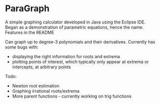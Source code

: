 # ParaGraph
A simple graphing calculator developed in Java using the Eclipse IDE. Began as a demonstration of parametric equations, hence the name. Features in the README

Can graph up to degree-3 polynomials and their derivatives. 
Currently has some bugs with:
- displaying the right information for roots and extrema
- plotting points of interest, which typically only appear at extrema or intercepts, at arbitrary points

Todo:
- Newton root estimation
- Graphing irrational roots/extrema
- More parent functions - currently working on trig functions
